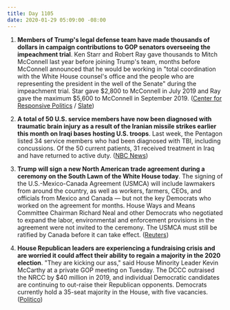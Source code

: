 ```yaml
---
title: Day 1105
date: 2020-01-29 05:09:00 -08:00
---
```


1. **Members of Trump's legal defense team have made thousands of dollars in campaign contributions to GOP senators overseeing the impeachment trial**. Ken Starr and Robert Ray gave thousands to Mitch McConnell last year before joining Trump's team, months before McConnell announced that he would be working in "total coordination with the White House counsel's office and the people who are representing the president in the well of the Senate" during the impeachment trial. Star gave $2,800 to McConnell in July 2019 and Ray gave the maximum $5,600 to McConnell in September 2019. ([Center for Responsive Politics](https://www.opensecrets.org/news/2020/01/senators-overseeing-impeachment-got-campaign-cash-from-trump-team/) / [Slate](https://www.salon.com/2020/01/29/trumps-legal-team-gave-thousands-in-contributions-to-republican-senators-ahead-of-impeachment-trial/))

2. **A total of 50 U.S. service members have now been diagnosed with traumatic brain injury as a result of the Iranian missile strikes earlier this month on Iraqi bases hosting U.S. troops**. Last week, the Pentagon listed 34 service members who had been diagnosed with TBI, including concussions. Of the 50 current patients, 31 received treatment in Iraq and have returned to active duty. ([NBC News](https://www.nbcnews.com/news/military/more-u-s-service-members-diagnosed-brain-injury-after-iran-n1125276))

3. **Trump will sign a new North American trade agreement during a ceremony on the South Lawn of the White House today**. The signing of the U.S.-Mexico-Canada Agreement (USMCA) will include lawmakers from around the country, as well as workers, farmers, CEOs, and officials from Mexico and Canada — but not the key Democrats who worked on the agreement for months. House Ways and Means Committee Chairman Richard Neal and other Democrats who negotiated to expand the labor, environmental and enforcement provisions in the agreement were not invited to the ceremony. The USMCA must still be ratified by Canada before it can take effect. ([Reuters](https://www.reuters.com/article/us-usa-trade-usmca-idUSKBN1ZS0I5))

4. **House Republican leaders are experiencing a fundraising crisis and are worried it could affect their ability to regain a majority in the 2020 election**. "They are kicking our ass," said House Minority Leader Kevin McCarthy at a private GOP meeting on Tuesday. The DCCC outraised the NRCC by $40 million in 2019, and individual Democratic candidates are continuing to out-raise their Republican opponents. Democrats currently hold a 35-seat majority in the House, with five vacancies. ([Politico](https://www.politico.com/news/2020/01/28/house-gop-fundraising-2020-107572))